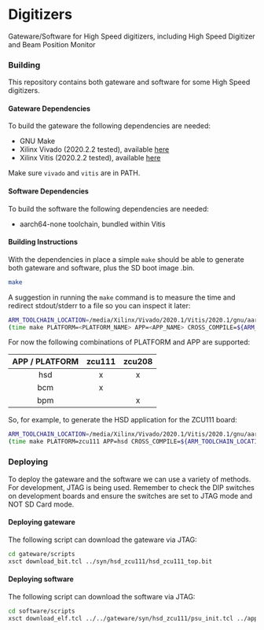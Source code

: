 Digitizers
==========

Gateware/Software for High Speed digitizers, including
High Speed Digitizer and Beam Position Monitor

### Building

This repository contains both gateware and software
for some High Speed digitizers.

#### Gateware Dependencies

To build the gateware the following dependencies are needed:

* GNU Make
* Xilinx Vivado (2020.2.2 tested), available [here](https://www.xilinx.com/support/download/index.html/content/xilinx/en/downloadNav/vivado-design-tools.html)
* Xilinx Vitis (2020.2.2 tested), available [here](https://www.xilinx.com/support/download/index.html/content/xilinx/en/downloadNav/vitis.html)

Make sure `vivado` and `vitis` are in PATH.

#### Software Dependencies

To build the software the following dependencies are needed:

* aarch64-none toolchain, bundled within Vitis

#### Building Instructions

With the dependencies in place a simple `make` should be able to generate
both gateware and software, plus the SD boot image .bin.

```bash
make
```

A suggestion in running the `make` command is to measure the time
and redirect stdout/stderr to a file so you can inspect it later:

```bash
ARM_TOOLCHAIN_LOCATION=/media/Xilinx/Vivado/2020.1/Vitis/2020.1/gnu/aarch64/lin/aarch64-none
(time make PLATFORM=<PLATFORM_NAME> APP=<APP_NAME> CROSS_COMPILE=${ARM_TOOLCHAIN_LOCATION}/bin/aarch64-none-elf-; date) 2>&1 | tee make_output
```

For now the following combinations of PLATFORM and APP are supported:

| APP / PLATFORM | zcu111 | zcu208 |
|:--------------:|:------:|:------:|
|       hsd      |    x   |    x   |
|       bcm      |    x   |        |
|       bpm      |        |    x   |

So, for example, to generate the HSD application for the ZCU111 board:

```bash
ARM_TOOLCHAIN_LOCATION=/media/Xilinx/Vivado/2020.1/Vitis/2020.1/gnu/aarch64/lin/aarch64-none
(time make PLATFORM=zcu111 APP=hsd CROSS_COMPILE=${ARM_TOOLCHAIN_LOCATION}/bin/aarch64-none-elf-; date) 2>&1 | tee make_output
```

### Deploying

To deploy the gateware and the software we can use a variety of
methods. For development, JTAG is being used. Remember to check
the DIP switches on development boards and ensure the switches
are set to JTAG mode and NOT SD Card mode.

#### Deploying gateware

The following script can download the gateware via JTAG:

```bash
cd gateware/scripts
xsct download_bit.tcl ../syn/hsd_zcu111/hsd_zcu111_top.bit
```

#### Deploying software

The following script can download the software via JTAG:

```bash
cd software/scripts
xsct download_elf.tcl ../../gateware/syn/hsd_zcu111/psu_init.tcl ../app/hsd/hsd_zcu111.elf
```
